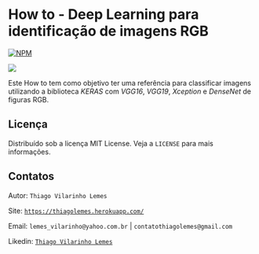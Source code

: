 # How to - Deep Learning para identificação de imagens RGB

[![NPM](https://img.shields.io/github/license/tvlemes/how-to-deep-learning-rgb)](https://github.com/tvlemes/how-to-deep-learning-rgb/blob/main/LICENSE)

![](/images/Video.gif)

Este How to tem como objetivo ter uma referência para classificar imagens utilizando a biblioteca <i>KERAS</i> com <i>VGG16</i>, <i>VGG19</i>, 
<i>Xception</i> e <i>DenseNet</i> de figuras RGB.

## Licença

Distribuído sob a licença MIT License. Veja a `LICENSE` para mais informações.

## Contatos

Autor: `Thiago Vilarinho Lemes`

Site: [`https://thiagolemes.herokuapp.com/`](https://thiagolemes.herokuapp.com)

Email: `lemes_vilarinho@yahoo.com.br` | `contatothiagolemes@gmail.com`

Likedin: [`Thiago Vilarinho Lemes`](https://www.linkedin.com/in/thiago-vilarinho-lemes-b1232727/)
